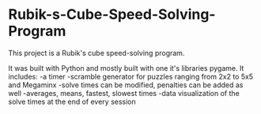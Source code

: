 # Rubik-s-Cube-Speed-Solving-Program

This project is a Rubik's cube speed-solving program.

It was built with Python and mostly built with one it's libraries pygame. It includes: 
-a timer 
-scramble generator for puzzles ranging from 2x2 to 5x5 and Megaminx
-solve times can be modified, penalties can be added as well 
-averages, means, fastest, slowest times
-data visualization of the solve times at the end of every session
